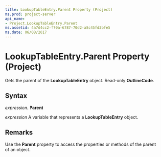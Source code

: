 ```yaml
---
title: LookupTableEntry.Parent Property (Project)
ms.prod: project-server
api_name:
- Project.LookupTableEntry.Parent
ms.assetid: 4a7d4cc2-f70a-6787-70d2-a8c45fd3bfe5
ms.date: 06/08/2017
---
```



# LookupTableEntry.Parent Property (Project)

Gets the parent of the **LookupTableEntry** object. Read-only **OutlineCode**.


## Syntax

 _expression_. **Parent**

 _expression_ A variable that represents a **LookupTableEntry** object.


## Remarks

Use the **Parent** property to access the properties or methods of the parent of an object.


